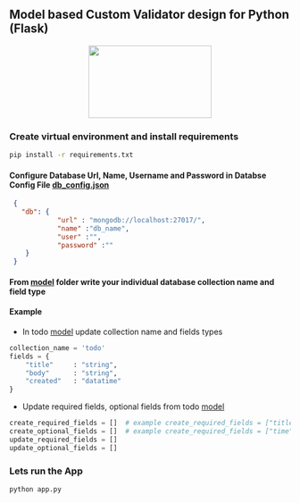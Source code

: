 ## Model based Custom Validator design for Python (Flask)

<p align="center">
  <img width="220" height="130" src="https://kenya-tech.com/wp-content/uploads/2019/01/flask-python.png">
</p>

### Create virtual environment and install requirements 
```sh
pip install -r requirements.txt
```
#### Configure Database Url, Name, Username and Password in Databse Config File [db_config.json](src/db_config.json)
```json
 {
   "db": {
            "url" : "mongodb://localhost:27017/",
            "name" :"db_name",  
            "user" :"",
            "password" :""
    }
 }
```
#### From [model](src/model) folder write your individual database collection name and field type
#### Example
- In todo [model](src/model/todo) update collection name and fields types
```py
collection_name = 'todo'
fields = {
    "title"     : "string",
    "body"      : "string",
    "created"   : "datatime"
} 
```
- Update required fields, optional fields from todo [model](src/model/todo)
```py
create_required_fields = []  # example create_required_fields = ["title", "body"]
create_optional_fields = []  # example create_required_fields = ["time"]
update_required_fields = []
update_optional_fields = []
```
### Lets run the App
```sh
python app.py 
```
